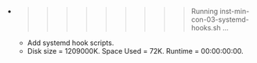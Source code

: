 * >>>>>>>>> Running inst-min-con-03-systemd-hooks.sh ...
  * Add systemd hook scripts.
  * Disk size = 1209000K. Space Used = 72K. Runtime = 00:00:00:00.
